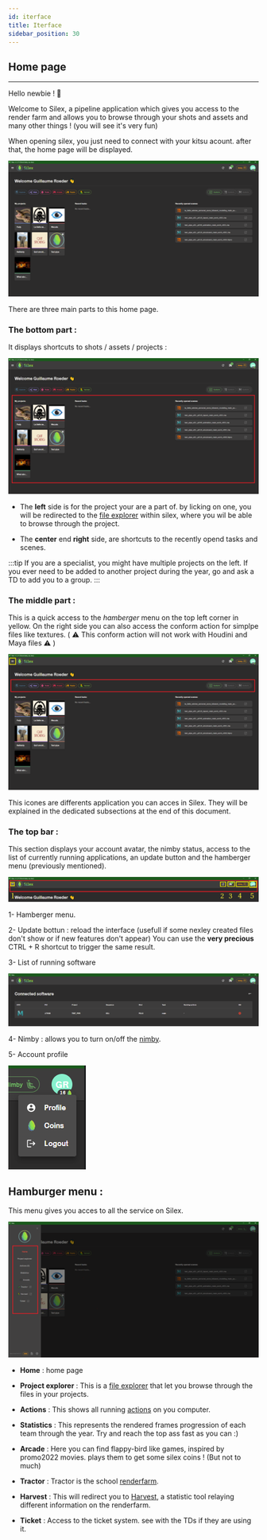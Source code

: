 ```yaml
---
id: iterface
title: Iterface
sidebar_position: 30
---
```


## Home page

---

Hello newbie ! 🖖

Welcome to Silex, a pipeline application which gives you access to the render farm and allows you to browse through your shots and assets and many other things ! (you will see it's very fun)

When opening silex, you just need to connect with your kitsu acount.
after that, the home page will be displayed.

![](../../../static/img/user_guide/home_page/silex_home_page.PNG)

There are three main parts to this home page.

### The bottom part :

It displays shortcuts to shots / assets / projects :

![](../../../static/img/user_guide/home_page/silex_home_page_frame_bottom.png)

- The **left** side is for the project your are a part of. by licking on one, you will be redirected to the [file explorer](file-explorer.md) within silex, where you wil be able to browse through the project.

- The **center** end **right** side, are shortcuts to the recently opend tasks and scenes.

:::tip
If you are a specialist, you might have multiple projects on the left. If you ever need to be added to another project during the year, go and ask a TD to add you to a group.
:::

### The middle part :

This is a quick access to the _hamberger_ menu on the top left corner in yellow. On the right side you can also access the conform action for simplpe files like textures. ( ⚠️ This conform action will not work with Houdini and Maya files ⚠️ )

![](../../../static/img/user_guide/home_page/silex_home_page_frame_middle.png)

This icones are differents application you can acces in Silex. They will be explained in the dedicated subsections at the end of this document.

### The top bar :

This section displays your account avatar, the nimby status, access to the list of currently running applications, an update button and the hamberger menu (previously mentioned).

![](../../../static/img/user_guide/home_page/silex_home_page_frame_top.png)

1- Hamberger menu.

2- Update bottun : reload the interface (usefull if some nexley created files don't show or if new features don't appear) You can use the **very precious** CTRL + R shortcut to trigger the same result.

3- List of running software

![](../../../static/img/user_guide/home_page/silex_home_page_running_software.PNG)


4- Nimby : allows you to turn on/off the [nimby](nimby.md).

5- Account profile

![](../../../static/img/user_guide/home_page/silex_home_page_profile.PNG)

## Hamburger menu :

This menu gives you acces to all the service on Silex.

![](../../../static/img/user_guide/home_page/silex_home_page_hamburger.PNG)

- **Home** : home page

- **Project explorer** : This is a [file explorer](file-explorer.md) that let you browse through the files in your projects.
- **Actions** : This shows all running [actions](../basic-concepts/actions.md) on you computer.

- **Statistics** : This represents the rendered frames progression of each team through the year. Try and reach the top ass fast as you can :)

- **Arcade** : Here you can find flappy-bird like games, inspired by promo2022 movies. plays them to get some silex coins ! (But not to much)

- **Tractor** : Tractor is the school [renderfarm](../renderfarm/renderfarm.md).

- **Harvest** : This will redirect you to [Harvest](../harvest/harvest.md), a statistic tool relaying different information on the renderfarm.

- **Ticket** : Access to the ticket system. see with the TDs if they are using it.


